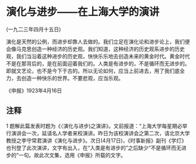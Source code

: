 # 演化与进步——在上海大学的演讲

 

(一九二三年四月十五日)

 

演化是天然的公例，而进步却靠人去做的。我们立足在演化论和进步论上，我们便会像马克思创造一种经济的历史观。我们知道，这种经济的历史观系进步的历史观，我们当沿着这种进步的历史观，快快乐乐地去创造未来的黄金时代。黄金时代不是在那背后的，是在前面迎着我们的。人类是有进步的，不是循环而无进步的。即就文艺论，也不是今下于古的。所以无论如何，应当上前进去，用了我们底全力，去创造一种快乐的世界。不要悲观，应当乐观。

 

《申报》1923年4月16日

 

## 注释
1 题解此篇发表时题为《〈演化与进步)之演讲》。文前报道：“上海大学每星期必举行演讲会一次，延请名人学者来校演讲。昨日为该校演讲会之第二次，请北京大学教授之李守常君演讲《演化与进步》。次日(4月17日)，《时事新报》副刊《学灯》也刊登了此次演讲，文字有出入，在“入类是有进步的”之后缺少“不是循环而无进步的”一句。故此次文集，选用《申报》所载的文字。
